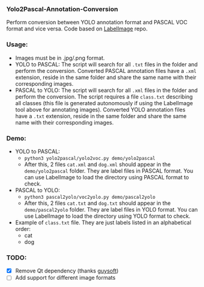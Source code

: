 ### Yolo2Pascal-Annotation-Conversion

Perform conversion between YOLO annotation format and PASCAL VOC format and vice versa. Code based on [LabelImage](https://github.com/tzutalin/labelImg) repo. 

### Usage:
- Images must be in .jpg/.png format.
- YOLO to PASCAL: The script will search for all `.txt` files in the folder and perform the conversion. Converted PASCAL annotation files have a `.xml` extension, reside in the same folder and share the same name with their corresponding images.
- PASCAL to YOLO: The script will search for all `.xml` files in the folder and perform the conversion. The script requires a file `class.txt` describing all classes (this file is generated autonomously if using the LabelImage tool above for annotating images). Converted YOLO annotation files have a `.txt` extension, reside in the same folder and share the same name with their corresponding images.
### Demo:
 - YOLO to PASCAL:
   - ```python3 yolo2pascal/yolo2voc.py demo/yolo2pascal```
   - After this, 2 files `cat.xml` and `dog.xml` should appear in the `demo/yolo2pascal` folder. They are label files in PASCAL format. You can use LabelImage to load the directory using PASCAL format to check.
 - PASCAL to YOLO:
   - ```python3 pascal2yolo/voc2yolo.py demo/pascal2yolo```
   - After this, 2 files `cat.txt` and `dog.txt` should appear in the `demo/pascal2yolo` folder. They are label files in YOLO format. You can use LabelImage to load the directory using YOLO format to check. 
 - Example of `class.txt` file. They are just labels listed in an alphabetical order:
    - cat
    - dog

### TODO:
- [x] Remove Qt dependency (thanks [guysoft](https://github.com/guysoft/guysoft))
- [ ] Add support for different image formats
